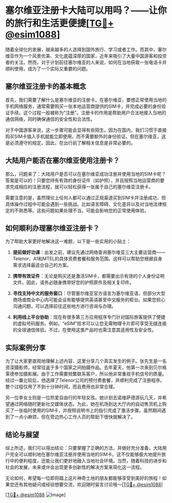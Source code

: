 # 塞尔维亚注册卡大陆可以用吗？——让你的旅行和生活更便捷[[TG💪+ @esim1088](https://t.me/s/esim1088)]

随着全球化的发展，越来越多的人选择到国外旅行、学习或者工作。而其中，塞尔维亚作为一个风景优美、文化底蕴深厚的国家，近年来吸引了大量中国游客和投资者的关注。然而，对于计划前往塞尔维亚的人来说，如何在当地获取一张电话卡并顺利使用，成为了一个实际又重要的问题。

## 塞尔维亚注册卡的基本概念

首先，我们需要了解什么是塞尔维亚的注册卡。在塞尔维亚，要想正常使用当地的手机网络服务，通常需要购买一张本地运营商提供的SIM卡，并完成必要的身份验证手续。这个过程一般被称为“注册”。注册卡的作用是帮助用户合法地接入当地的通信网络，同时确保通信的安全性和合法性。

对于中国游客来说，这一步骤可能会显得有些陌生。因为在国内，我们习惯于直接购买SIM卡插入手机就能立即使用，而不需要额外的身份验证。但在塞尔维亚，这是必须遵守的规定。因此，在出行前了解相关信息是非常必要的。

## 大陆用户能否在塞尔维亚使用注册卡？

那么，问题来了：大陆用户是否可以在塞尔维亚成功注册并使用当地的SIM卡呢？答案是可以的！只要您持有有效的身份证件（如护照），并且按照当地运营商的要求完成相应的注册流程，就可以轻松获得一张属于自己的塞尔维亚注册卡。

需要注意的是，虽然理论上任何人都可以通过正规渠道买到SIM卡并注册成功，但具体操作过程中可能会遇到一些挑战。比如语言障碍、文化差异以及对当地法律规定的不熟悉等。这些问题如果处理不当，可能会影响您的正常使用体验。

## 如何顺利办理塞尔维亚注册卡？

为了帮助大家更好地解决这一难题，以下是一些实用的小贴士：

1. **提前做好功课**：出发之前，建议先通过网络查询塞尔维亚三大主要运营商——Telenor、A1和MTEL的具体资费套餐和服务范围。这样可以帮助您根据自身需求选择最适合自己的方案。
   
2. **携带有效证件**：无论是购买还是激活SIM卡，都需要出示有效的个人身份证明文件。因此，请务必随身携带好您的护照原件及相关复印件。

3. **寻找支持中文的服务窗口**：尽管塞尔维亚官方语言为塞尔维亚语，但部分大型商场或商业中心内可能会设有能够提供英语甚至中文服务的柜台。如果您担心沟通问题，可以选择前往这些地方进行咨询与办理。

4. **利用线上平台协助**：现在有很多第三方应用程序专门针对国际旅客提供了便捷的虚拟号码服务。例如，“eSIM”技术可以让您无需物理卡片即可享受无缝连接的全球通信体验。不过，在使用这类产品时也需注意其适用性及安全性。

## 实际案例分享

为了让大家更直观地理解上述内容，这里分享几个真实发生的例子。张先生是一名资深摄影师，经常往返于多个国家之间拍摄作品。去年夏天，他第一次来到贝尔格莱德参加摄影展。由于工作需要频繁联系客户，所以他非常重视手机信号的质量。经过一番比较后，他选择了Telenor公司的预付费套餐，并顺利完成了注册程序。整个过程仅用了不到十分钟时间，而且费用也非常合理。

另一位李女士则是一位热爱自由行的年轻女孩。她计划去诺维萨德游玩几天，并希望通过网络随时更新社交媒体状态。为此，她在机场到达大厅内的自动售货机上购买了一张临时使用的SIM卡，并按照说明书上的指引完成了激活步骤。虽然期间遇到了一点小麻烦，但在旁边热心工作人员的帮助下很快就解决了。

## 结论与展望

综上所述，我们可以得出结论：只要掌握了正确的方法，并做好充分准备，大陆用户完全可以顺利地在塞尔维亚注册并使用当地的SIM卡。这不仅能够极大地提升旅行中的便利程度，还能让我们更好地融入当地社会环境。当然，随着科技的进步和社会的发展，未来或许会出现更多创新性的解决方案来简化这一流程。

无论如何，希望每一位即将踏上这片神奇土地的朋友都能够享受到美好的旅程！如果您还有其他疑问或经验想要交流，欢迎随时留言讨论哦～[[TG💪+ @esim1088](https://t.me/s/esim1088)]

[[TG💪+ @esim1088](https://t.me/s/esim1088) ![Image](https://i.postimg.cc/4NQfJmqS/Snipaste-2025-05-13-00-14-12.png)]